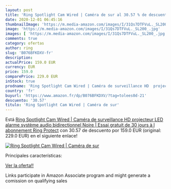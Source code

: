 ```yaml
---
layout: post
title: 'Ring Spotlight Cam Wired | Caméra de sur al 30.57 % de descuento'
date: 2020-12-01 06:45:16
thumbnailImage: 'https://m.media-amazon.com/images/I/31Qs7DTFVuL._SL200_.jpg'
image: 'https://m.media-amazon.com/images/I/31Qs7DTFVuL._SL200_.jpg'
images: [ 'https://m.media-amazon.com/images/I/31Qs7DTFVuL._SL200_.jpg' ]
comments: true
category: ofertas
author: ring
slug: 'B076BFKDXV-fr'
description:
actualPrice: 159.0 EUR
currency: EUR
price: 159.0
comparePrice: 229.0 EUR
inStock: true
prodname: 'Ring Spotlight Cam Wired | Caméra de surveillance HD  projecteur LED  alarme  système audio bidirectionnel  Noire | Essai gratuit de 30 jours à l abonnement Ring Protect'
country: 'fr'
buyurl: 'https://www.amazon.fr/dp/B076BFKDXV/?tag=tolees0d-21'
descuento: '30.57'
titulo: 'Ring Spotlight Cam Wired | Caméra de sur'
---
```


Está [Ring Spotlight Cam Wired | Caméra de surveillance HD  projecteur LED  alarme  système audio bidirectionnel  Noire | Essai gratuit de 30 jours à l abonnement Ring Protect](https://www.amazon.fr/dp/B076BFKDXV/?tag=tolees0d-21) con 30.57 de descuento por 159.0 EUR (original: 229.0 EUR) en el siguiente enlace!

[![Ring Spotlight Cam Wired | Caméra de sur](https://m.media-amazon.com/images/I/31Qs7DTFVuL._SL200_.jpg)](https://www.amazon.fr/dp/B076BFKDXV/?tag=tolees0d-21)

Principales características:


[Ver la oferta!!](https://www.amazon.fr/dp/B076BFKDXV/?tag=tolees0d-21)

Links participate in Amazon Associate program and might generate a comission on qualifying sales


